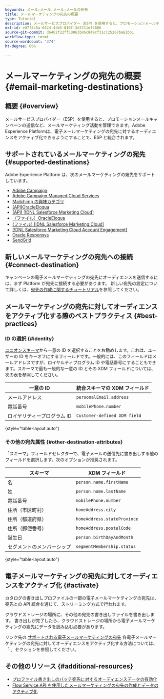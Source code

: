 ```yaml
---
keywords: メール;メール;メール;メールの宛先
title: メールマーケティングの宛先の概要
type: Tutorial
description: メールサービスプロバイダー（ESP）を使用すると、プロモーションメールキャンペーンの送信など、メールマーケティング活動を管理できます。宛先としてサポートされる ESP をExperience Platformします。
exl-id: e07f8c5a-0424-4de5-810f-3d5711ef4606
source-git-commit: d6402f22ff50963b06c849cf31cc25267ba62bb1
workflow-type: tm+mt
source-wordcount: '374'
ht-degree: 66%

---
```


# メールマーケティングの宛先の概要 {#email-marketing-destinations}

## 概要 {#overview}

メールサービスプロバイダー（ESP）を使用すると、プロモーションメールキャンペーンの送信など、メールマーケティング活動を管理できます。Adobe Experience Platformは、電子メールマーケティングの宛先に対するオーディエンスをアクティブ化できるようにすることで、ESP と統合されます。

## サポートされているメールマーケティングの宛先 {#supported-destinations}

Adobe Experience Platform は、次のメールマーケティングの宛先をサポートしています。

* [Adobe Campaign](adobe-campaign.md)
* [Adobe Campaign Managed Cloud Services](adobe-campaign-managed-services.md)
* [Mailchimp の興味カテゴリ](mailchimp-interest-categories.md)
* [(API)OracleEloqua](oracle-eloqua-api.md)
* [(API) [!DNL Salesforce Marketing Cloud]](salesforce-marketing-cloud-exact-target.md)
* [（ファイル）OracleEloqua](oracle-eloqua.md)
* [(ファイル) [!DNL Salesforce Marketing Cloud]](salesforce-marketing-cloud.md)
* [[!DNL Salesforce Marketing Cloud Account Engagement]](salesforce-marketing-cloud-account-engagement.md)
* [Oracle Responsys](oracle-responsys.md)
* [SendGrid](sendgrid.md)

## 新しいメールマーケティングの宛先への接続 {#connect-destination}

キャンペーンの電子メールマーケティングの宛先にオーディエンスを送信するには、まず Platform が宛先に接続する必要があります。 新しい宛先の設定について詳しくは、[宛先の作成に関するチュートリアル](../../ui/connect-destination.md)を参照してください。

## メールマーケティングの宛先に対してオーディエンスをアクティブ化する際のベストプラクティス {#best-practices}

### ID の選択 {#identity}

[ユニオンスキーマ](../../../profile/home.md#profile-fragments-and-union-schemas)から一意の ID を選択することをお勧めします。これは、ユーザーの ID をキーオフにするフィールドです。一般的には、このフィールドはメールアドレスですが、ロイヤルティプログラム ID や電話番号にすることもできます。スキーマで最も一般的な一意の ID とその XDM フィールドについては、次の表を参照してください。

| 一意の ID | 統合スキーマの XDM フィールド |
|----------------- | ---------------------------|
| メールアドレス | `personalEmail.address` |
| 電話番号 | `mobilePhone.number` |
| ロイヤリティープログラム ID | `Customer-defined XDM field` |

{style="table-layout:auto"}

### その他の宛先属性 {#other-destination-attributes}

「スキーマ」フィールドセレクターで、電子メールの送信先に書き出しする他のフィールドを選択します。次のオプションが推奨されます。

| スキーマ | XDM フィールド |
|------ | ---------|
| 名 | `person.name.firstName` |
| 姓 | `person.name.lastName` |
| 電話番号 | `mobilePhone.number` |
| 住所（市区町村） | `homeAddress.city` |
| 住所（都道府県） | `homeAddress.stateProvince` |
| 住所（郵便番号） | `homeAddress.postalCode` |
| 誕生日 | `person.birthDayAndMonth` |
| セグメントのメンバーシップ | `segmentMembership.status` |

{style="table-layout:auto"}

## 電子メールマーケティングの宛先に対してオーディエンスをアクティブ化 {#activate}

カタログの書き出しプロファイルの一部の電子メールマーケティングの宛先は、宛先との API 統合を通じて、ストリーミング方式で行われます。

クラウドストレージの場所に、その他の宛先の書き出しファイルを書き出します。 書き出しが完了したら、クラウドストレージの場所から電子メールマーケティングの宛先にデータを読み込む必要があります。

リンク先の [サポートされる電子メールマーケティングの宛先](#supported-destinations) 各電子メールマーケティングの宛先に対してオーディエンスをアクティブ化する方法については、「 」セクションを参照してください。

## その他のリソース {#additional-resources}

* [プロファイル書き出しのバッチ宛先に対するオーディエンスデータの有効化](../../ui/activate-batch-profile-destinations.md)
* [Flow Service API を使用したメールマーケティングの宛先の作成とデータのアクティブ化](../../api/connect-activate-batch-destinations.md)
